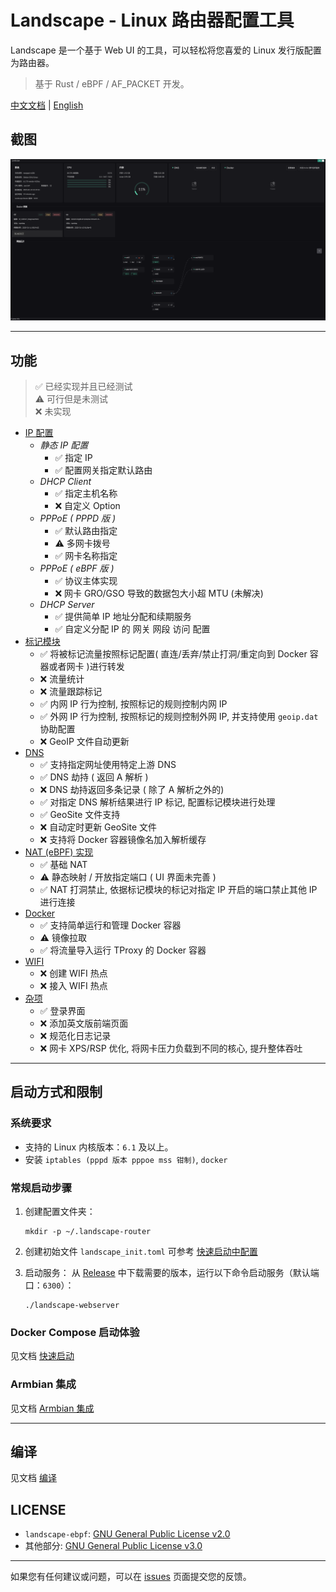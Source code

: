 # Landscape - Linux 路由器配置工具

Landscape 是一个基于 Web UI 的工具，可以轻松将您喜爱的 Linux 发行版配置为路由器。

> 基于 Rust / eBPF / AF_PACKET 开发。

[中文文档](./README.zh.md) | [English](./README.md)

## 截图
![](docs/images/1.png)

---
## 功能
> ✅ 已经实现并且已经测试  
> ⚠ 可行但是未测试  
> ❌ 未实现  

- <u>IP 配置</u>
    - *静态 IP 配置*
        - ✅ 指定 IP 
        - ✅ 配置网关指定默认路由
    - *DHCP Client*
        - ✅ 指定主机名称
        - ❌ 自定义 Option
    - *PPPoE ( PPPD 版 )*
        - ✅ 默认路由指定
        - ⚠ 多网卡拨号
        - ✅ 网卡名称指定
    - *PPPoE ( eBPF 版 )*
        - ✅ 协议主体实现
        - ❌ 网卡 GRO/GSO 导致的数据包大小超 MTU (未解决)
    - *DHCP Server*
        - ✅ 提供简单 IP 地址分配和续期服务
        - ✅ 自定义分配 IP 的 网关 网段 访问 配置
- <u>标记模块</u>
    - ✅ 将被标记流量按照标记配置( 直连/丢弃/禁止打洞/重定向到 Docker 容器或者网卡 )进行转发 
    - ❌ 流量统计
    - ❌ 流量跟踪标记
    - ✅ 内网 IP 行为控制, 按照标记的规则控制内网 IP
    - ✅ 外网 IP 行为控制, 按照标记的规则控制外网 IP, 并支持使用 `geoip.dat` 协助配置
    - ❌ GeoIP 文件自动更新
- <u>DNS</u>
    - ✅ 支持指定网址使用特定上游 DNS
    - ✅ DNS 劫持 ( 返回 A 解析 )
    - ❌ DNS 劫持返回多条记录 ( 除了 A 解析之外的)
    - ✅ 对指定 DNS 解析结果进行 IP 标记, 配置标记模块进行处理
    - ✅ GeoSite 文件支持
    - ❌ 自动定时更新 GeoSite 文件
    - ❌ 支持将 Docker 容器镜像名加入解析缓存
- <u>NAT (eBPF) 实现</u>
    - ✅ 基础 NAT 
    - ⚠ 静态映射 / 开放指定端口 ( UI 界面未完善 )
    - ✅ NAT 打洞禁止, 依据标记模块的标记对指定 IP 开启的端口禁止其他 IP 进行连接
- <u> Docker </u>
    - ✅ 支持简单运行和管理 Docker 容器
    - ⚠ 镜像拉取
    - ✅ 将流量导入运行 TProxy 的 Docker 容器
- <u> WIFI </u>
    - ❌ 创建 WIFI 热点
    - ❌ 接入 WIFI 热点
- <u> 杂项 </u>
    - ✅ 登录界面
    - ❌ 添加英文版前端页面
    - ❌ 规范化日志记录 
    - ❌ 网卡 XPS/RSP 优化, 将网卡压力负载到不同的核心, 提升整体吞吐

---

## 启动方式和限制

### 系统要求
- 支持的 Linux 内核版本：`6.1` 及以上。
- 安装 `iptables (pppd 版本 pppoe mss 钳制)`, `docker`

### 常规启动步骤
1. 创建配置文件夹：
   ```shell
   mkdir -p ~/.landscape-router
   ```
2. 创建初始文件 `landscape_init.toml` 可参考 [快速启动中配置](https://landscape.whileaway.dev/quick.html)

3. 启动服务：
   从 [Release](https://github.com/ThisSeanZhang/landscape/releases) 中下载需要的版本，运行以下命令启动服务（默认端口：`6300`）：
   ```shell
   ./landscape-webserver
   ```

### Docker Compose 启动体验
见文档 [快速启动](https://landscape.whileaway.dev/quick.html)


### Armbian 集成
见文档 [Armbian 集成](https://landscape.whileaway.dev/compilation/armbian.html)

---

## 编译
见文档 [编译](https://landscape.whileaway.dev/compilation/)

## LICENSE

- `landscape-ebpf`: [GNU General Public License v2.0](https://www.gnu.org/licenses/old-licenses/gpl-2.0.html)
- 其他部分: [GNU General Public License v3.0](https://www.gnu.org/licenses/gpl-3.0.html)

---

如果您有任何建议或问题，可以在 [issues](./issues/new) 页面提交您的反馈。
